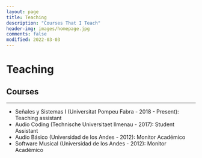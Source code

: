 ```yaml
---
layout: page
title: Teaching
description: "Courses That I Teach"
header-img: images/homepage.jpg
comments: false
modified: 2022-03-03
---
```


# Teaching

## Courses

---

-   Señales y Sistemas I (Universitat Pompeu Fabra - 2018 - Present): Teaching assistant
-   Audio Coding (Technische Universitaet Ilmenau - 2017): Student Assistant
-   Audio Básico (Universidad de los Andes - 2012): Monitor Académico
-   Software Musical (Universidad de los Andes - 2012): Monitor Académico
